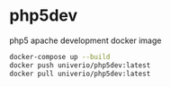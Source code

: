 # php5dev

php5 apache development docker image
 

```sh
docker-compose up --build
docker push univerio/php5dev:latest 
docker pull univerio/php5dev:latest
```

